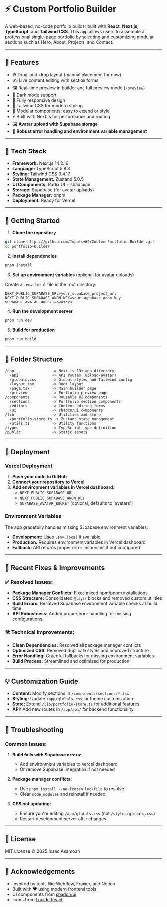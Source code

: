 # ⚡ Custom Portfolio Builder

A web-based, no-code portfolio builder built with **React**, **Next.js**, **TypeScript**, and **Tailwind CSS**. This app allows users to assemble a professional single-page portfolio by selecting and customizing modular sections such as Hero, About, Projects, and Contact. 

---

## 🚀 Features

- ⚙️ Drag-and-drop layout (manual placement for now)
- ✍️ Live content editing with section forms
- 🖼️ Real-time preview in builder and full preview mode (`/preview`)
- 🌙 Dark mode support
- 📱 Fully responsive design
- 💨 Tailwind CSS for modern styling
- 🧩 Modular components: easy to extend or style
- ⚡ Built with Next.js for performance and routing
- 🖼️ **Avatar upload with Supabase storage**
- 🔧 **Robust error handling and environment variable management**

---

## 🧱 Tech Stack

- **Framework:** Next.js 14.2.16
- **Language:** TypeScript 5.8.3
- **Styling:** Tailwind CSS 3.4.17
- **State Management:** Zustand 5.0.5
- **UI Components:** Radix UI + shadcn/ui
- **Storage:** Supabase (for avatar uploads)
- **Package Manager:** pnpm
- **Deployment:** Ready for Vercel

---

## 🧪 Getting Started

1. **Clone the repository**

```bash
git clone https://github.com/Impulse69/Custom-Portfolio-Builder.git
cd portfolio-builder
```

2. **Install dependencies**

```bash
pnpm install
```

3. **Set up environment variables** (optional for avatar uploads)

Create a `.env.local` file in the root directory:

```env
NEXT_PUBLIC_SUPABASE_URL=your_supabase_project_url
NEXT_PUBLIC_SUPABASE_ANON_KEY=your_supabase_anon_key
SUPABASE_AVATAR_BUCKET=avatars
```

4. **Run the development server**

```bash
pnpm run dev
```

5. **Build for production**

```bash
pnpm run build
```

---

## 📁 Folder Structure

```
/app                 -> Next.js 13+ app directory
  /api               -> API routes (upload-avatar)
  /globals.css       -> Global styles and Tailwind config
  /layout.tsx        -> Root layout
  /page.tsx          -> Main builder page
  /preview           -> Portfolio preview page
/components          -> Reusable UI components
  /sections          -> Portfolio section components
  /editors           -> Content editing forms
  /ui                -> shadcn/ui components
/lib                 -> Utilities and store
  /portfolio-store.ts -> Zustand state management
  /utils.ts          -> Utility functions
/types               -> TypeScript type definitions
/public              -> Static assets
```

---

## 🚀 Deployment

### Vercel Deployment

1. **Push your code to GitHub**
2. **Connect your repository to Vercel**
3. **Add environment variables in Vercel dashboard:**
   - `NEXT_PUBLIC_SUPABASE_URL`
   - `NEXT_PUBLIC_SUPABASE_ANON_KEY`
   - `SUPABASE_AVATAR_BUCKET` (optional, defaults to 'avatars')

### Environment Variables

The app gracefully handles missing Supabase environment variables:
- **Development:** Uses `.env.local` if available
- **Production:** Requires environment variables in Vercel dashboard
- **Fallback:** API returns proper error responses if not configured

---

## 🔧 Recent Fixes & Improvements

### ✅ **Resolved Issues:**
- **Package Manager Conflicts:** Fixed mixed npm/pnpm installations
- **CSS Structure:** Consolidated `@layer` blocks and removed custom utilities
- **Build Errors:** Resolved Supabase environment variable checks at build time
- **API Robustness:** Added proper error handling for missing configurations

### 🛠️ **Technical Improvements:**
- **Clean Dependencies:** Resolved all package manager conflicts
- **Optimized CSS:** Removed duplicate styles and improved structure
- **Error Handling:** Graceful fallbacks for missing environment variables
- **Build Process:** Streamlined and optimized for production

---

## 💡 Customization Guide

- **Content:** Modify sections in `/components/sections/*.tsx`
- **Styling:** Update `/app/globals.css` for theme customization
- **State:** Extend `/lib/portfolio-store.ts` for additional features
- **API:** Add new routes in `/app/api/` for backend functionality

---

## 🐛 Troubleshooting

### Common Issues:

1. **Build fails with Supabase errors:**
   - Add environment variables to Vercel dashboard
   - Or remove Supabase integration if not needed

2. **Package manager conflicts:**
   - Use `pnpm install --no-frozen-lockfile` to resolve
   - Clear `node_modules` and reinstall if needed

3. **CSS not updating:**
   - Ensure you're editing `/app/globals.css` (not `/styles/globals.css`)
   - Restart development server after changes

---

## 📜 License

MIT License © 2025 Isaac Asamoah

---

## 🙌 Acknowledgements

- Inspired by tools like Webflow, Framer, and Notion
- Built with ❤️ using modern frontend tools
- UI components from [shadcn/ui](https://ui.shadcn.com/)
- Icons from [Lucide React](https://lucide.dev/)
